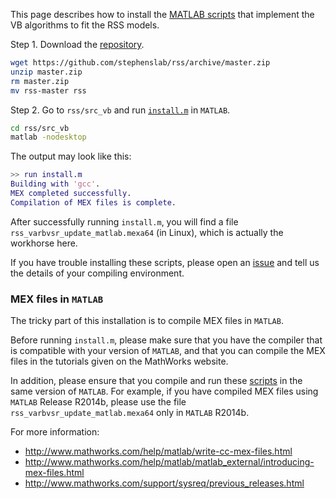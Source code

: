 This page describes how to install the [MATLAB scripts](https://github.com/stephenslab/rss/tree/master/src_vb) that implement the VB algorithms to fit the RSS models.

Step 1. Download the [repository](https://github.com/stephenslab/rss).

```bash
wget https://github.com/stephenslab/rss/archive/master.zip
unzip master.zip
rm master.zip
mv rss-master rss
```

Step 2. Go to `rss/src_vb` and run [`install.m`](https://github.com/stephenslab/rss/blob/master/src_vb/install.m) in `MATLAB`.

```bash
cd rss/src_vb
matlab -nodesktop
```

The output may look like this:

```matlab
>> run install.m
Building with 'gcc'.
MEX completed successfully.
Compilation of MEX files is complete.
```

After successfully running `install.m`, you will find a file `rss_varbvsr_update_matlab.mexa64` (in Linux), which is actually the workhorse here. 

If you have trouble installing these scripts, please open an [issue](https://github.com/stephenslab/rss/issues) and tell us the details of your compiling environment.

### MEX files in `MATLAB`

The tricky part of this installation is to compile MEX files in `MATLAB`.

Before running `install.m`, please make sure that you have the compiler that is compatible with your version of `MATLAB`, and that you can compile the MEX files in the tutorials given on the MathWorks website.

In addition, please ensure that you compile and run these
[scripts](https://github.com/stephenslab/rss/tree/master/src_vb)
in the same version of `MATLAB`.
For example, if you have compiled MEX files using `MATLAB` Release R2014b,
please use the file `rss_varbvsr_update_matlab.mexa64` only in `MATLAB` R2014b.

For more information:
- http://www.mathworks.com/help/matlab/write-cc-mex-files.html
- http://www.mathworks.com/help/matlab/matlab_external/introducing-mex-files.html
- http://www.mathworks.com/support/sysreq/previous_releases.html    
